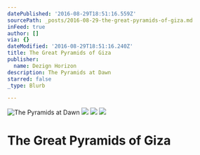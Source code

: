 ```yaml
---
datePublished: '2016-08-29T18:51:16.559Z'
sourcePath: _posts/2016-08-29-the-great-pyramids-of-giza.md
inFeed: true
author: []
via: {}
dateModified: '2016-08-29T18:51:16.240Z'
title: The Great Pyramids of Giza
publisher:
  name: Dezign Horizon
description: The Pyramids at Dawn
starred: false
_type: Blurb

---
```

![The Pyramids at Dawn](https://the-grid-user-content.s3-us-west-2.amazonaws.com/ff53fa40-f5fe-45dd-be36-ee14fc94e40f.jpg)
![](https://the-grid-user-content.s3-us-west-2.amazonaws.com/1151ee02-111d-4d94-b5ce-6de9e87960ba.jpg)
![](https://the-grid-user-content.s3-us-west-2.amazonaws.com/62a4e653-3d2d-48ec-8784-b6bcb426a9b8.jpg)
![](https://the-grid-user-content.s3-us-west-2.amazonaws.com/36e48791-fbe9-4ae9-a157-9be65892f0e7.jpg)

# The Great Pyramids of Giza